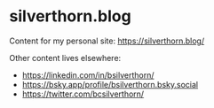 # silverthorn.blog

Content for my personal site: https://silverthorn.blog/

Other content lives elsewhere:

- https://linkedin.com/in/bsilverthorn/
- https://bsky.app/profile/bsilverthorn.bsky.social
- https://twitter.com/bcsilverthorn/
